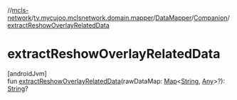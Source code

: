 //[mcls-network](../../../../index.md)/[tv.mycujoo.mclsnetwork.domain.mapper](../../index.md)/[DataMapper](../index.md)/[Companion](index.md)/[extractReshowOverlayRelatedData](extract-reshow-overlay-related-data.md)

# extractReshowOverlayRelatedData

[androidJvm]\
fun [extractReshowOverlayRelatedData](extract-reshow-overlay-related-data.md)(rawDataMap: [Map](https://kotlinlang.org/api/latest/jvm/stdlib/kotlin.collections/-map/index.html)&lt;[String](https://kotlinlang.org/api/latest/jvm/stdlib/kotlin/-string/index.html), [Any](https://kotlinlang.org/api/latest/jvm/stdlib/kotlin/-any/index.html)&gt;?): [String](https://kotlinlang.org/api/latest/jvm/stdlib/kotlin/-string/index.html)?
